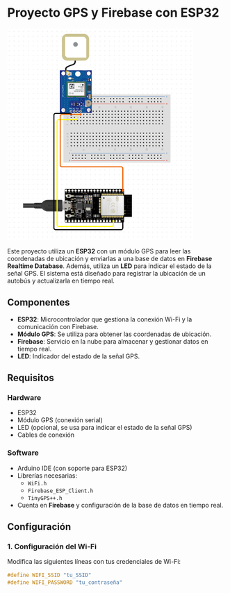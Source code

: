 # Proyecto GPS y Firebase con ESP32

![Diagrama del proyecto](https://github.com/Enbebido-ubicate/IoT-ubicate/raw/main/image.png)

Este proyecto utiliza un **ESP32** con un módulo GPS para leer las coordenadas de ubicación y enviarlas a una base de datos en **Firebase Realtime Database**. Además, utiliza un **LED** para indicar el estado de la señal GPS. El sistema está diseñado para registrar la ubicación de un autobús y actualizarla en tiempo real.

## Componentes

- **ESP32**: Microcontrolador que gestiona la conexión Wi-Fi y la comunicación con Firebase.
- **Módulo GPS**: Se utiliza para obtener las coordenadas de ubicación.
- **Firebase**: Servicio en la nube para almacenar y gestionar datos en tiempo real.
- **LED**: Indicador del estado de la señal GPS.

## Requisitos

### Hardware
- ESP32
- Módulo GPS (conexión serial)
- LED (opcional, se usa para indicar el estado de la señal GPS)
- Cables de conexión

### Software
- Arduino IDE (con soporte para ESP32)
- Librerías necesarias:
  - `WiFi.h`
  - `Firebase_ESP_Client.h`
  - `TinyGPS++.h`
- Cuenta en **Firebase** y configuración de la base de datos en tiempo real.

## Configuración

### 1. Configuración del Wi-Fi
Modifica las siguientes líneas con tus credenciales de Wi-Fi:

```cpp
#define WIFI_SSID "tu_SSID"
#define WIFI_PASSWORD "tu_contraseña"
